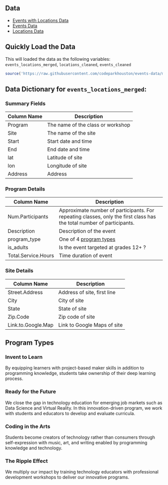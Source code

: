## Data

* [Events with Locations Data](https://raw.githubusercontent.com/codeparkhouston/events-data/master/events-locations-merged.csv)
* [Events Data](https://raw.githubusercontent.com/codeparkhouston/events-data/master/events-cleaned.csv)
* [Locations Data](https://raw.githubusercontent.com/codeparkhouston/events-data/master/locations-cleaned.csv)

## Quickly Load the Data

This will loaded the data as the following variables: `events_locations_merged`, `locations_cleaned`, `events_cleaned`

```R
source('https://raw.githubusercontent.com/codeparkhouston/events-data/master/script.R')
```

## Data Dictionary for `events_locations_merged`:

### Summary Fields

| Column Name | Description |
| ------------| ----------- |
| Program | The name of the class or workshop |
| Site | The name of the site |
| Start | Start date and time |
| End | End date and time |
| lat | Latitude of site |
| lon | Longitude of site |
| Address | Address |

### Program Details

| Column Name | Description |
| ------------| ----------- |
| Num.Participants | Approximate number of participants.  For repeating classes, only the first class has the total number of participants. |
| Description | Description of the event |
| program_type | One of 4 [program types](#program-types) |
| is_adults | Is the event targeted at grades 12+ ? |
| Total.Service.Hours | Time duration of event |

### Site Details

| Column Name | Description |
| ------------| ----------- |
| Street.Address | Address of site, first line |
| City | City of site |
| State | State of site |
| Zip.Code | Zip code of site |
| Link.to.Google.Map | Link to Google Maps of site |

## Program Types

### Invent to Learn

By equipping learners with project-based maker skills in addition to programming knowledge, students take ownership of their deep learning process. 

### Ready for the Future

We close the gap in technology education for emerging job markets such as Data Science and Virtual Reality. In this innovation-driven program, we work with students and educators to develop and evaluate curricula. 

### Coding in the Arts

Students become creators of technology rather than consumers through self-expression with music, art, and writing enabled by programming knowledge and technology. 

### The Ripple Effect

We multiply our impact by training technology educators with professional development workshops to deliver our innovative programs. 